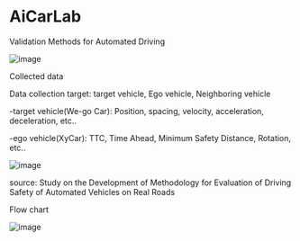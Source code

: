 # AiCarLab

Validation Methods for Automated Driving

![image](https://user-images.githubusercontent.com/82865552/161983364-10f4a412-ef6f-4e81-a0e0-aa889959bd55.png)


Collected data

Data collection target: target vehicle, Ego vehicle, Neighboring vehicle

-target vehicle(We-go Car): Position, spacing, velocity, acceleration, deceleration, etc..

-ego vehicle(XyCar): TTC, Time Ahead, Minimum Safety Distance, Rotation, etc..

![image](https://user-images.githubusercontent.com/82865552/161983761-1f1ae76d-b90c-4b0b-8bc0-38ff49d7bbf4.png)

source: Study on the Development of Methodology for Evaluation of Driving Safety of Automated Vehicles on Real Roads



Flow chart

![image](https://user-images.githubusercontent.com/82865552/161984434-3c426cfb-e2aa-4d0e-a74d-565f6671fd17.png)

